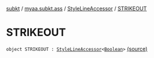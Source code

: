 [subkt](../../index.md) / [myaa.subkt.ass](../index.md) / [StyleLineAccessor](index.md) / [STRIKEOUT](./-s-t-r-i-k-e-o-u-t.md)

# STRIKEOUT

`object STRIKEOUT : `[`StyleLineAccessor`](index.md)`<`[`Boolean`](https://kotlinlang.org/api/latest/jvm/stdlib/kotlin/-boolean/index.html)`>` [(source)](https://github.com/Myaamori/SubKt/blob/0.1.11/src/main/kotlin/myaa/subkt/ass/parser.kt#L509)